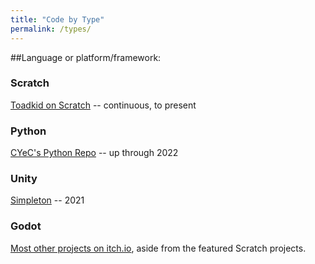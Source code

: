 ```yaml
---
title: "Code by Type"
permalink: /types/
---
```


##Language or platform/framework:

### Scratch
[Toadkid on Scratch](https://scratch.mit.edu/users/Toadkid/) -- continuous, to present

### Python
[CYeC's Python Repo](https://github.com/cyec2025/cyec_python) -- up through 2022

### Unity
[Simpleton](https://yyekko.itch.io/simpleton) -- 2021

### Godot
[Most other projects on itch.io](https://yyekko.itch.io/), aside from the featured Scratch projects.
